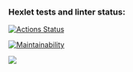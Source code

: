 ### Hexlet tests and linter status:

[![Actions Status](https://github.com/marinazyuzina/frontend-project-44/workflows/hexlet-check/badge.svg)](https://github.com/marinazyuzina/frontend-project-44/actions)

[![Maintainability](https://api.codeclimate.com/v1/badges/5c29695078235a2dc453/maintainability)](https://codeclimate.com/github/marinazyuzina/frontend-project-44/maintainability)

<a href="https://asciinema.org/a/554328" target="_blank"><img src="https://asciinema.org/a/554328.svg" /></a>